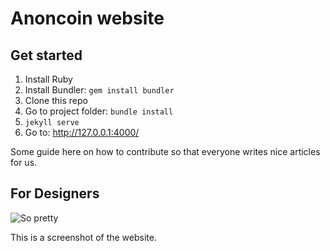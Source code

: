 # Anoncoin website

## Get started

1. Install Ruby
2. Install Bundler: `gem install bundler`
3. Clone this repo
4. Go to project folder: `bundle install`
5. `jekyll serve`
6. Go to: http://127.0.0.1:4000/

Some guide here on how to contribute so that everyone writes nice articles for us.

## For Designers

![So pretty](https://raw.githubusercontent.com/oyvkva/Anoncoin-website/master/website-screenshot.png?token=APna44Gtv3s60q3FU98LOTwftDcA_3yvks5Z7jiywA%3D%3D "Screenshot")

This is a screenshot of the website.